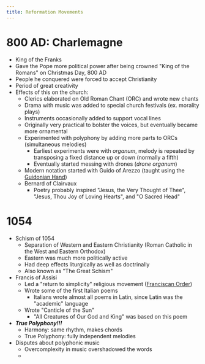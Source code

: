 ```yaml
---
title: Reformation Movements
---
```

# 800 AD: Charlemagne

- King of the Franks
- Gave the Pope more political power after being crowned "King of the Romans" on Christmas Day, 800 AD
- People he conquered were forced to accept Christianity
- Period of great creativity
- Effects of this on the church:
	- Clerics elaborated on Old Roman Chant (ORC) and wrote new chants
	- Drama with music was added to special church festivals (ex. morality plays)
	- Instruments occasionally added to support vocal lines
	- Originally very practical to bolster the voices, but eventually became more ornamental
	- Experimented with polyphony by adding more parts to ORCs (simultaneous melodies)
		- Earliest experiments were with *organum*, melody is repeated by transposing a fixed distance up or down (normally a fifth)
		- Eventually started messing with drones (*drone organum*)
	- Modern notation started with Guido of Arezzo (taught using the [Guidonian Hand](https://en.wikipedia.org/wiki/Guidonian_hand))
	- Bernard of Clairvaux
		- Poetry probably inspired "Jesus, the Very Thought of Thee", "Jesus, Thou Joy of Loving Hearts", and "O Sacred Head"

# 1054

- Schism of 1054
	- Separation of Western and Eastern Christianity (Roman Catholic in the West and Eastern Orthodox)
	- Eastern was much more politically active
	- Had deep effects liturgically as well as doctrinally
	- Also known as "The Great Schism"
- Francis of Assisi
	- Led a "return to simplicity" religious movement ([Franciscan Order](https://en.wikipedia.org/wiki/Franciscans))
	- Wrote some of the first Italian poems
		- Italians wrote almost all poems in Latin, since Latin was the "academic" language
	- Wrote "Canticle of the Sun"
		- "All Creatures of Our God and King" was based on this poem
- ***True Polyphony!!!***
	- Harmony: same rhythm, makes chords
	- True Polyphony: fully independent melodies
- Disputes about polyphonic music
	- Overcomplexity in music overshadowed the words
	- 
